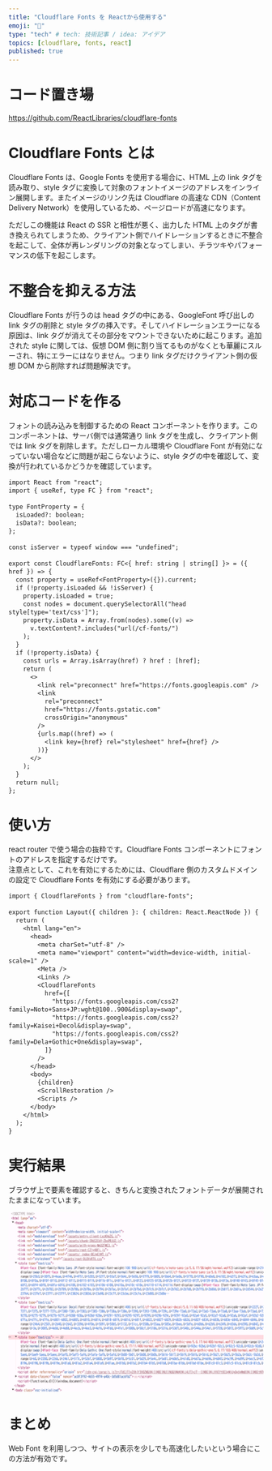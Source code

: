 ```yaml
---
title: "Cloudflare Fonts を Reactから使用する"
emoji: "🦔"
type: "tech" # tech: 技術記事 / idea: アイデア
topics: [cloudflare, fonts, react]
published: true
---
```


# コード置き場

https://github.com/ReactLibraries/cloudflare-fonts

# Cloudflare Fonts とは

Cloudflare Fonts は、Google Fonts を使用する場合に、HTML 上の link タグを読み取り、style タグに変換して対象のフォントイメージのアドレスをインライン展開します。またイメージのリンク先は Cloudflare の高速な CDN（Content Delivery Network）を使用しているため、ページロードが高速になります。

ただしこの機能は React の SSR と相性が悪く、出力した HTML 上のタグが書き換えられてしまうため、クライアント側でハイドレーションするときに不整合を起こして、全体が再レンダリングの対象となってしまい、チラツキやパフォーマンスの低下を起こします。

# 不整合を抑える方法

Cloudflare Fonts が行うのは head タグの中にある、GoogleFont 呼び出しの link タグの削除と style タグの挿入です。そしてハイドレーションエラーになる原因は、link タグが消えてその部分をマウントできないために起こります。追加された style に関しては、仮想 DOM 側に割り当てるものがなくとも華麗にスルーされ、特にエラーにはなりません。つまり link タグだけクライアント側の仮想 DOM から削除すれば問題解決です。

# 対応コードを作る

フォントの読み込みを制御するための React コンポーネントを作ります。このコンポーネントは、サーバ側では通常通り link タグを生成し、クライアント側では link タグを削除します。ただしローカル環境や Cloudflare Font が有効になっていない場合などに問題が起こらないように、style タグの中を確認して、変換が行われているかどうかを確認しています。

```tsx
import React from "react";
import { useRef, type FC } from "react";

type FontProperty = {
  isLoaded?: boolean;
  isData?: boolean;
};

const isServer = typeof window === "undefined";

export const CloudflareFonts: FC<{ href: string | string[] }> = ({ href }) => {
  const property = useRef<FontProperty>({}).current;
  if (!property.isLoaded && !isServer) {
    property.isLoaded = true;
    const nodes = document.querySelectorAll("head style[type='text/css']");
    property.isData = Array.from(nodes).some((v) =>
      v.textContent?.includes("url(/cf-fonts/")
    );
  }
  if (!property.isData) {
    const urls = Array.isArray(href) ? href : [href];
    return (
      <>
        <link rel="preconnect" href="https://fonts.googleapis.com" />
        <link
          rel="preconnect"
          href="https://fonts.gstatic.com"
          crossOrigin="anonymous"
        />
        {urls.map((href) => (
          <link key={href} rel="stylesheet" href={href} />
        ))}
      </>
    );
  }
  return null;
};
```

# 使い方

react router で使う場合の抜粋です。Cloudflare Fonts コンポーネントにフォントのアドレスを指定するだけです。  
注意点として、これを有効にするためには、Cloudflare 側のカスタムドメインの設定で Cloudflare Fonts を有効にする必要があります。

```tsx
import { CloudflareFonts } from "cloudflare-fonts";

export function Layout({ children }: { children: React.ReactNode }) {
  return (
    <html lang="en">
      <head>
        <meta charSet="utf-8" />
        <meta name="viewport" content="width=device-width, initial-scale=1" />
        <Meta />
        <Links />
        <CloudflareFonts
          href={[
            "https://fonts.googleapis.com/css2?family=Noto+Sans+JP:wght@100..900&display=swap",
            "https://fonts.googleapis.com/css2?family=Kaisei+Decol&display=swap",
            "https://fonts.googleapis.com/css2?family=Dela+Gothic+One&display=swap",
          ]}
        />
      </head>
      <body>
        {children}
        <ScrollRestoration />
        <Scripts />
      </body>
    </html>
  );
}
```

# 実行結果

ブラウザ上で要素を確認すると、きちんと変換されたフォントデータが展開されたままになっています。

![](/images/f98c084554a2c9/2025-02-20-17-22-08.png)

# まとめ

Web Font を利用しつつ、サイトの表示を少しでも高速化したいという場合にこの方法が有効です。
